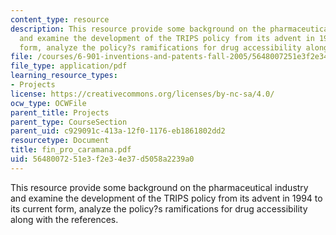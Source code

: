 ```yaml
---
content_type: resource
description: This resource provide some background on the pharmaceutical industry
  and examine the development of the TRIPS policy from its advent in 1994 to its current
  form, analyze the policy?s ramifications for drug accessibility along with the references.
file: /courses/6-901-inventions-and-patents-fall-2005/5648007251e3f2e34e37d5058a2239a0_fin_pro_caramana.pdf
file_type: application/pdf
learning_resource_types:
- Projects
license: https://creativecommons.org/licenses/by-nc-sa/4.0/
ocw_type: OCWFile
parent_title: Projects
parent_type: CourseSection
parent_uid: c929091c-413a-12f0-1176-eb1861802dd2
resourcetype: Document
title: fin_pro_caramana.pdf
uid: 56480072-51e3-f2e3-4e37-d5058a2239a0
---
```

This resource provide some background on the pharmaceutical industry and examine the development of the TRIPS policy from its advent in 1994 to its current form, analyze the policy?s ramifications for drug accessibility along with the references.
